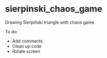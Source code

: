 # sierpinski_chaos_game
Drawing Sierpiński triangle with chaos game

To do:
* Add comments
* Clean up code
* Rotate screen